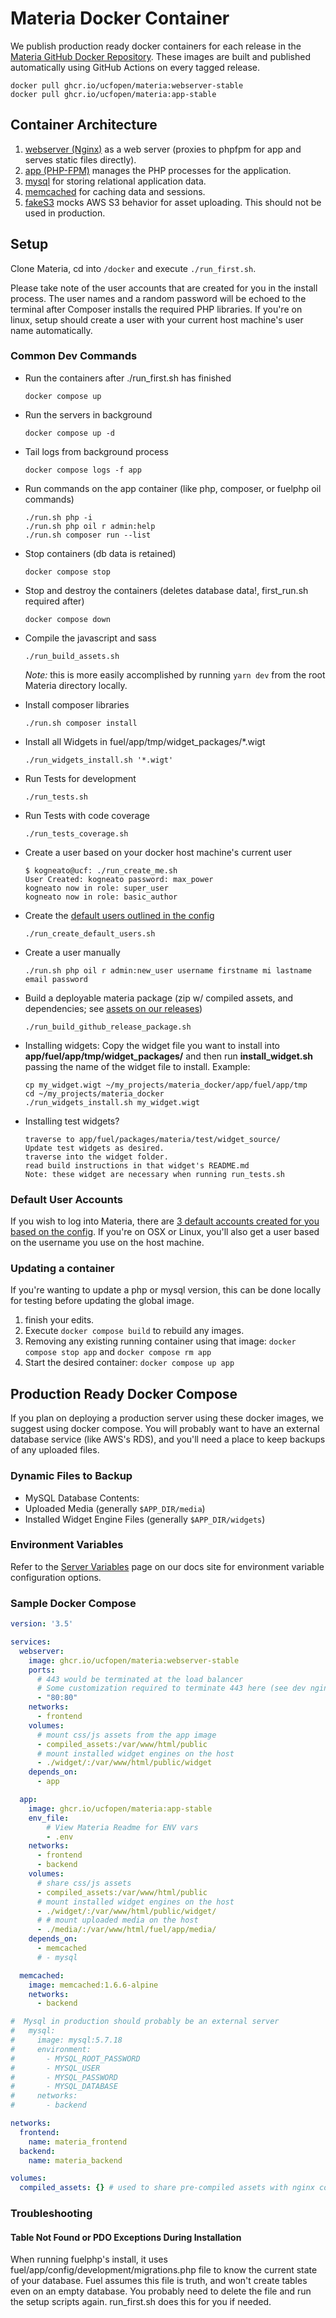 # Materia Docker Container

We publish production ready docker containers for each release in the [Materia GitHub Docker Repository](https://github.com/orgs/ucfopen/packages/container/package/materia).  These images are built and published automatically using GitHub Actions on every tagged release.

```
docker pull ghcr.io/ucfopen/materia:webserver-stable
docker pull ghcr.io/ucfopen/materia:app-stable
```

## Container Architecture

 1. [webserver (Nginx)](https://www.nginx.com/) as a web server (proxies to phpfpm for app and serves static files directly).
 3. [app (PHP-FPM)](https://php-fpm.org/) manages the PHP processes for the application.
 4. [mysql](https://www.mysql.com/) for storing relational application data.
 5. [memcached](https://memcached.org/) for caching data and sessions.
 6. [fakeS3](https://github.com/jubos/fake-s3) mocks AWS S3 behavior for asset uploading. This should not be used in production.

## Setup

Clone Materia, cd into `/docker` and execute `./run_first.sh`.

Please take note of the user accounts that are created for you in the install process.  The user names and a random password will be echoed to the terminal after Composer installs the required PHP libraries.  If you're on linux, setup should create a user with your current host machine's user name automatically.

### Common Dev Commands

* Run the containers after ./run_first.sh has finished
    ```
    docker compose up
    ```
* Run the servers in background
    ```
    docker compose up -d
    ```
* Tail logs from background process
    ```
    docker compose logs -f app
    ```
* Run commands on the app container (like php, composer, or fuelphp oil commands)
    ```
    ./run.sh php -i
    ./run.sh php oil r admin:help
    ./run.sh composer run --list
    ```
* Stop containers (db data is retained)
    ```
    docker compose stop
    ```
* Stop and destroy the containers (deletes database data!, first_run.sh required after)
    ```
    docker compose down
    ```
* Compile the javascript and sass
    ```
    ./run_build_assets.sh
    ```
	_Note:_ this is more easily accomplished by running `yarn dev` from the root Materia directory locally.
* Install composer libraries
    ```
    ./run.sh composer install
    ```
* Install all Widgets in fuel/app/tmp/widget_packages/*.wigt
    ```
    ./run_widgets_install.sh '*.wigt'
    ```
* Run Tests for development
     ```
    ./run_tests.sh
    ```
* Run Tests with code coverage
     ```
    ./run_tests_coverage.sh
    ```
* Create a user based on your docker host machine's current user
     ```
    $ kogneato@ucf: ./run_create_me.sh
    User Created: kogneato password: max_power
    kogneato now in role: super_user
    kogneato now in role: basic_author
    ```
* Create the [default users outlined in the config](https://github.com/ucfopen/Materia/blob/master/fuel/app/config/materia.php#L56-L78)
    ```
    ./run_create_default_users.sh
    ```
* Create a user manually
	```
	./run.sh php oil r admin:new_user username firstname mi lastname email password
	```
* Build a deployable materia package (zip w/ compiled assets, and dependencies; see [assets on our releases](https://github.com/ucfopen/Materia/releases))
    ```
    ./run_build_github_release_package.sh
    ```
* Installing widgets: Copy the widget file you want to install into **app/fuel/app/tmp/widget\_packages/** and then run **install_widget.sh** passing the name of the widget file to install. Example:

    ```
    cp my_widget.wigt ~/my_projects/materia_docker/app/fuel/app/tmp
    cd ~/my_projects/materia_docker
    ./run_widgets_install.sh my_widget.wigt
    ```
* Installing test widgets?
    ```
    traverse to app/fuel/packages/materia/test/widget_source/
    Update test widgets as desired.
    traverse into the widget folder.
    read build instructions in that widget's README.md
    Note: these widget are necessary when running run_tests.sh
    ```
### Default User Accounts

If you wish to log into Materia, there are [3 default accounts created for you based on the config](https://github.com/ucfopen/Materia/blob/master/fuel/app/config/materia.php#L56-L78). If you're on OSX or Linux, you'll also get a user based on the username you use on the host machine.

### Updating a container

If you're wanting to update a php or mysql version, this can be done locally for testing before updating the global image.

1. finish your edits.
2. Execute `docker compose build` to rebuild any images.
4. Removing any existing running container using that image: `docker compose stop app` and `docker compose rm app`
5. Start the desired container: `docker compose up app`

## Production Ready Docker Compose

If you plan on deploying a production server using these docker images, we suggest using docker compose. You will probably want to have an external database service (like AWS's RDS), and you'll need a place to keep backups of any uploaded files.

### Dynamic Files to Backup

* MySQL Database Contents: 
* Uploaded Media (generally `$APP_DIR/media`)
* Installed Widget Engine Files (generally `$APP_DIR/widgets`)

### Environment Variables

Refer to the [Server Variables](https://ucfopen.github.io/Materia-Docs/admin/server-variables.html) page on our docs site for environment variable configuration options.

### Sample Docker Compose

```yaml
version: '3.5'

services:
  webserver:
    image: ghcr.io/ucfopen/materia:webserver-stable
    ports:
      # 443 would be terminated at the load balancer
      # Some customization required to terminate 443 here (see dev nginx config)
      - "80:80"
    networks:
      - frontend
    volumes:
      # mount css/js assets from the app image
      - compiled_assets:/var/www/html/public
      # mount installed widget engines on the host
      - ./widget/:/var/www/html/public/widget
    depends_on:
      - app

  app:
    image: ghcr.io/ucfopen/materia:app-stable
    env_file:
        # View Materia Readme for ENV vars
        - .env
    networks:
      - frontend
      - backend
    volumes:
      # share css/js assets
      - compiled_assets:/var/www/html/public
      # mount installed widget engines on the host
      - ./widget/:/var/www/html/public/widget/
      # # mount uploaded media on the host
      - ./media/:/var/www/html/fuel/app/media/
    depends_on:
      - memcached
      # - mysql

  memcached:
    image: memcached:1.6.6-alpine
    networks:
      - backend

#  Mysql in production should probably be an external server
#   mysql:
#     image: mysql:5.7.18
#     environment:
#       - MYSQL_ROOT_PASSWORD
#       - MYSQL_USER
#       - MYSQL_PASSWORD
#       - MYSQL_DATABASE
#     networks:
#       - backend

networks:
  frontend:
    name: materia_frontend
  backend:
    name: materia_backend

volumes:
  compiled_assets: {} # used to share pre-compiled assets with nginx container

```

### Troubleshooting

#### Table Not Found or PDO Exceptions During Installation

When running fuelphp's install, it uses fuel/app/config/development/migrations.php file to know the current state of your database. Fuel assumes this file is truth, and won't create tables even on an empty database. You probably need to delete the file and run the setup scripts again.  run_first.sh does this for you if needed.
